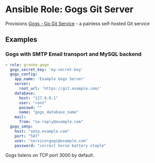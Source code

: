 Ansible Role: Gogs Git Server
==============================

Provisions [Gogs - Go Git Service](https://gogs.io/) - a painless self-hosted Git service

Examples
--------

### Gogs with SMTP Email transport and MySQL backend
```yaml
- role: gronke.gogs
  gogs_secret_key: 'my-secret-key'
  gogs_config:
    app_name: 'Example Gogs Server'
    server:
      root_url: 'https://git.example.com/'
    database:
      host: "127.0.0.1"
      user: "root"
      passwd: ""
      name: "gogs_database_name"
    mail:
      from: "no-reply@example.com"
  gogs_smtp:
    host: "smtp.example.com"
    port: "587"
    user: "service+gogs@example.com"
    password: "correct horse battery staple"
```

Gogs listens on TCP port 3000 by default.
